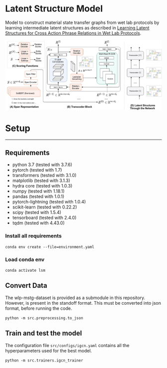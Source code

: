 # Latent Structure Model
Model to construct material state transfer graphs from wet lab protocols by learning intermediate latent structures as described in [Learning Latent Structures for Cross Action Phrase Relations in Wet Lab Protocols](https://aclanthology.org/2021.acl-long.525.pdf). 

![main figure](https://github.com/chaitanya2334/lsm/blob/master/lsm.jpg?raw=true)

# Setup
---
## Requirements
- python 3.7 (tested with 3.7.6)
- pytorch (tested with 1.7)
- transformers (tested with 3.1.0)
- matplotlib (tested with 3.1.3)
- hydra core (tested with 1.0.3)
- numpy (tested with 1.18.1)
- pandas (tested with 1.0.1)
- pytorch-lightning (tested with 1.0.4)
- scikit-learn (tested with 0.22.2)
- scipy (tested with 1.5.4)
- tensorboard (tested with 2.4.0)
- tqdm (tested with 4.43.0)


### Install all requirements
```
conda env create --file=environment.yaml
```
### Load conda env
```
conda activate lsm
```

## Convert Data
The wlp-mstg-dataset is provided as a submodule in this repository. However, is present in the standoff format. 
This must be converted into json format, before running the code.
```
python -m src.preprocessing.to_json
```

## Train and test the model

The configuration file `src/configs/igcn.yaml` contains all the hyperparameters used for the best model.
```
python -m src.trainers.igcn_trainer
```
